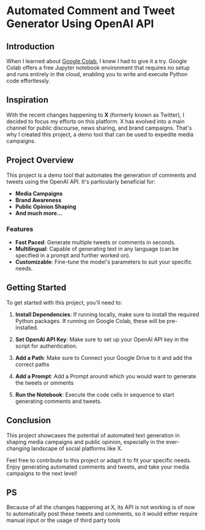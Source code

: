 # Automated Comment and Tweet Generator Using OpenAI API

## **Introduction**

When I learned about [Google Colab](https://colab.research.google.com/), I knew I had to give it a try. Google Colab offers a free Jupyter notebook environment that requires no setup and runs entirely in the cloud, enabling you to write and execute Python code effortlessly.

## **Inspiration**

With the recent changes happening to **X** (formerly known as Twitter), I decided to focus my efforts on this platform. X has evolved into a main channel for public discourse, news sharing, and brand campaigns. That's why I created this project, a demo tool that can be used to expedite media campaigns.

## **Project Overview**

This project is a demo tool that automates the generation of comments and tweets using the OpenAI API. It's particularly beneficial for:

- **Media Campaigns**
- **Brand Awareness**
- **Public Opinion Shaping**
- **And much more...**

### **Features**

- **Fast Paced**: Generate multiple tweets or comments in seconds.
- **Multilingual**: Capable of generating text in any language (can be specified in a prompt and further worked on).
- **Customizable**: Fine-tune the model's parameters to suit your specific needs.

## **Getting Started**

To get started with this project, you'll need to:

1. **Install Dependencies**: If running locally, make sure to install the required Python packages. If running on Google Colab, these will be pre-installed.

2. **Set OpenAI API Key**: Make sure to set up your OpenAI API key in the script for authentication.

3. **Add a Path**: Make sure to Connect your Google Drive to it and add the correct paths

4. **Add a Prompt**: Add a Prompt around which you would want to generate the tweets or omments

5. **Run the Notebook**: Execute the code cells in sequence to start generating comments and tweets.

## **Conclusion**

This project showcases the potential of automated text generation in shaping media campaigns and public opinion, especially in the ever-changing landscape of social platforms like X.

Feel free to contribute to this project or adapt it to fit your specific needs. Enjoy generating automated comments and tweets, and take your media campaigns to the next level!

## **PS** 

Because of all the changes happening at X, its API is not working is of now to automatically post these tweets and comments, so it would either require manual input or the usage of third party tools




